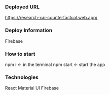 ### Deployed URL
https://research-xai-counterfactual.web.app/

### Deploy Information
Firebase

### How to start
npm i <- in the terminal
npm start <- start the app

### Technologies
React
Material UI
Firebase
